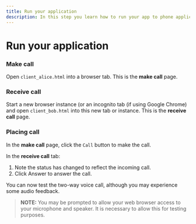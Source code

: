 ```yaml
---
title: Run your application
description: In this step you learn how to run your app to phone application.
---
```


# Run your application

### Make call

Open `client_alice.html` into a browser tab. This is the **make call** page.

### Receive call

Start a new browser instance (or an incognito tab (if using Google Chrome) and open `client_bob.html` into this new tab or instance. This is the **receive call** page.


### Placing call

In the **make call** page, click the `Call` button to make the call.

In the **receive call** tab:

1. Note the status has changed to reflect the incoming call.
2. Click Answer to answer the call.

You can now test the two-way voice call, although you may experience some audio feedback.

> **NOTE:** You may be prompted to allow your web browser access to your microphone and speaker. It is necessary to allow this for testing purposes.
